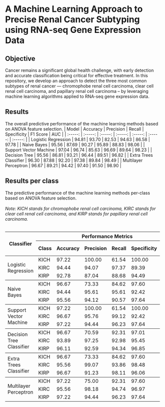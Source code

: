 # A Machine Learning Approach to Precise Renal Cancer Subtyping using RNA-seq Gene Expression Data

## Objective 

Cancer remains a significant global health challenge, with early detection and accurate classification being critical for effective treatment. In this repository, we develop an approach to detect the three most common subtypes of renal cancer — chromophobe renal cell carcinoma, clear cell renal cell carcinoma, and papillary renal cell carcinoma – by leveraging machine learning algorithms applied to RNA-seq gene expression data. 


## Results
The overall predictive performance of the machine learning methods based on ANOVA feature selection.
| Model | Accuracy | Precision | Recall | Specificity | F1 Score | AUC |
| :-----: | :-----: | :-----: | :-----: | :-----: | :-----: | :-----: |
| Logistic Regression | 94.81 | 93.70 | 82.53 | 94.63 | 86.58 | 97.78 |
| Naive Bayes | 95.56 | 87.69 | 90.27 | 95.89 | 88.83 | 98.06 |
| Support Vector Machine | 97.04 | 96.74 | 85.63 | 96.69 | 89.64 | 98.23 |
| Decision Tree | 95.56 | 86.81 | 93.21 | 96.44 | 89.51 | 96.82 |
| Extra Trees Classifier | 96.30 | 87.88 | 92.20 | 97.38 | 89.84 | 98.49 |
| Multilayer Perceptron | 96.67 | 89.21 | 94.42 | 97.40 | 91.50 | 98.90 |


<h2>Results per class</h2>
The predictive performance of the machine learning methods per-class based on ANOVA feature selection.
<br>
<br>
<i>Note: KICH stands for chromophobe renal cell carcinoma, KIRC stands for clear cell renal cell carcinoma, and KIRP stands for papillary renal cell carcinoma.</i>
<br>
<br>
<table>
  <thead>
    <tr>
      <th rowspan="2">Classifier</th>
      <th colspan="6">Performance Metrics</th>
    </tr>
    <tr>
        <th>Class</th>
      <th>Accuracy</th>
      <th>Precision</th>
      <th>Recall</th>
      <th>Specificity</th>
      <th>F1 Score</th>
    </tr>
  </thead>
  <tbody>
    <!-- Replace the placeholder values with your actual data -->
    <tr>
      <td rowspan="3">Logistic Regression</td>
      <td>KICH</td>
      <td>97.22</td>
      <td>100.00</td>
      <td>61.54</td>
      <td>100.00</td>
      <td>76.19</td>
    </tr>
    <tr>
      <td>KIRC</td>
      <td>94.44</td>
      <td>94.07</td>
      <td>97.37</td>
      <td>89.39</td>
      <td>95.69</td>
    </tr>
    <tr>
      <td>KIRP</td>
      <td>92.78</td>
      <td>87.04</td>
      <td>88.68</td>
      <td>94.49</td>
      <td>87.85</td>
    </tr>
  </tbody>
    <tbody>
    <!-- Replace the placeholder values with your actual data -->
    <tr>
      <td rowspan="3">Naive Bayes</td>
      <td>KICH</td>
      <td>96.67</td>
      <td>73.33</td>
      <td>84.62</td>
      <td>97.60</td>
      <td>78.57</td>
    </tr>
    <tr>
      <td>KIRC</td>
      <td>94.44</td>
      <td>95.61</td>
      <td>95.61</td>
      <td>92.42</td>
      <td>95.61</td>
    </tr>
    <tr>
      <td>KIRP</td>
      <td>95.56</td>
      <td>94.12</td>
      <td>90.57</td>
      <td>97.64</td>
      <td>92.31</td>
    </tr>
  </tbody>
    <tbody>
    <!-- Replace the placeholder values with your actual data -->
    <tr>
      <td rowspan="3">Support Vector Machine</td>
      <td>KICH</td>
      <td>97.22</td>
      <td>100.00</td>
      <td>61.54</td>
      <td>100.00</td>
      <td>76.19</td>
    </tr>
    <tr>
      <td>KIRC</td>
      <td>96.67</td>
      <td>95.76</td>
      <td>99.12</td>
      <td>92.42</td>
      <td>97.41</td>
    </tr>
    <tr>
      <td>KIRP</td>
      <td>97.22</td>
      <td>94.44</td>
      <td>96.23</td>
      <td>97.64</td>
      <td>95.33</td>
    </tr>
  </tbody>
    <tbody>
    <!-- Replace the placeholder values with your actual data -->
    <tr>
      <td rowspan="3">Decision Tree Classifier</td>
      <td>KICH</td>
      <td>96.67</td>
      <td>70.59</td>
      <td>92.31</td>
      <td>97.01</td>
      <td>80.00</td>
    </tr>
    <tr>
      <td>KIRC</td>
      <td>93.89</td>
      <td>97.25</td>
      <td>92.98</td>
      <td>95.45</td>
      <td>95.07</td>
    </tr>
    <tr>
      <td>KIRP</td>
      <td>96.11</td>
      <td>92.59</td>
      <td>94.34</td>
      <td>96.85</td>
      <td>93.46</td>
    </tr>
  </tbody>
    <tbody>
    <!-- Replace the placeholder values with your actual data -->
    <tr>
      <td rowspan="3">Extra Trees Classifier</td>
      <td>KICH</td>
      <td>96.67</td>
      <td>73.33</td>
      <td>84.62</td>
      <td>97.60</td>
      <td>78.57</td>
    </tr>
    <tr>
      <td>KIRC</td>
      <td>95.56</td>
      <td>99.07</td>
      <td>93.86</td>
      <td>98.48</td>
      <td>96.40</td>
    </tr>
    <tr>
      <td>KIRP</td>
      <td>96.67</td>
      <td>91.23</td>
      <td>98.11</td>
      <td>96.06</td>
      <td>94.55</td>
    </tr>
  </tbody>
    <tbody>
    <!-- Replace the placeholder values with your actual data -->
    <tr>
      <td rowspan="3">Multilayer Perceptron</td>
      <td>KICH</td>
      <td>97.22</td>
      <td>75.00</td>
      <td>92.31</td>
      <td>97.60</td>
      <td>82.76</td>
    </tr>
    <tr>
      <td>KIRC</td>
      <td>95.56</td>
      <td>98.18</td>
      <td>94.74</td>
      <td>96.97</td>
      <td>96.43</td>
    </tr>
    <tr>
      <td>KIRP</td>
      <td>97.22</td>
      <td>94.44</td>
      <td>96.23</td>
      <td>97.64</td>
      <td>95.33</td>
    </tr>
  </tbody>
</table>


